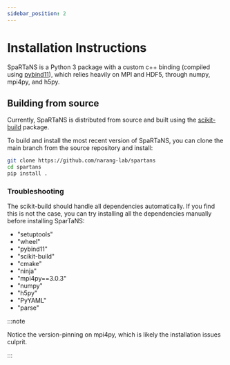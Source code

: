 ```yaml
---
sidebar_position: 2
---
```


# Installation Instructions

SpaRTaNS is a Python 3 package with a custom c++ binding (compiled using [pybind11](https://pybind11.readthedocs.io/en/stable/index.html)), which relies heavily on MPI and HDF5, through numpy, mpi4py, and h5py.

## Building from source

Currently, SpaRTaNS is distributed from source and built using the [scikit-build](https://scikit-build.readthedocs.io/en/latest/#) package.

To build and install the most recent version of SpaRTaNS, you can clone the main branch from the source repository and install:

``` bash
git clone https://github.com/narang-lab/spartans
cd spartans
pip install .
```

### Troubleshooting

The scikit-build should handle all dependencies automatically.
If you find this is not the case, you can try installing all the dependencies manually before installing SparTaNS:

- "setuptools"
- "wheel"
- "pybind11"
- "scikit-build"
- "cmake"
- "ninja"
- "mpi4py==3.0.3"
- "numpy"
- "h5py"
- "PyYAML"
- "parse"

:::note

Notice the version-pinning on mpi4py, which is likely the installation issues culprit.

:::

